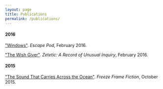 ```yaml
---
layout: page
title: Publications
permalink: /publications/
---
```


#### 2016

["Windows"](http://escapepod.org/2016/02/29/ep523-windows/). _Escape Pod_, February 2016.

["The Wish Giver"](https://zeteticrecord.org/2016/02/the-wish-giver/). _Zetetic: A Record of Unusual Inquiry_, February 2016.

#### 2015

["The Sound That Carries Across the Ocean"](http://freezeframefiction.com/read/q6-flash-fiction/the-sound-that-carries-across-the-ocean-by-beth-goder/). _Freeze Frame Fiction_, October 2015.
